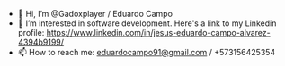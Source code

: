 - 👋 Hi, I’m @Gadoxplayer / Eduardo Campo
- 👀 I’m interested in software development. Here's a link to my Linkedin profile: https://www.linkedin.com/in/jesus-eduardo-campo-alvarez-4394b9199/
- 📫 How to reach me: eduardocampo91@gmail.com / +573156425354

<!---
Gadoxplayer/Gadoxplayer is a ✨ special ✨ repository because its `README.md` (this file) appears on your GitHub profile.
You can click the Preview link to take a look at your changes.
--->
